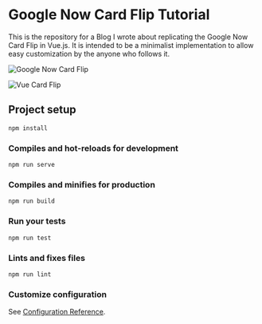 # Google Now Card Flip Tutorial

This is the repository for a Blog I wrote about replicating the Google Now Card Flip in Vue.js. It is intended to be a minimalist implementation to allow easy customization by the anyone who follows it.

![Google Now Card Flip](https://thumbs.gfycat.com/WatchfulSimplisticAfricanwildcat-size_restricted.gif)

![Vue Card Flip](https://thumbs.gfycat.com/UnequaledComplicatedCivet-size_restricted.gif)

## Project setup
```
npm install
```

### Compiles and hot-reloads for development
```
npm run serve
```

### Compiles and minifies for production
```
npm run build
```

### Run your tests
```
npm run test
```

### Lints and fixes files
```
npm run lint
```

### Customize configuration
See [Configuration Reference](https://cli.vuejs.org/config/).
